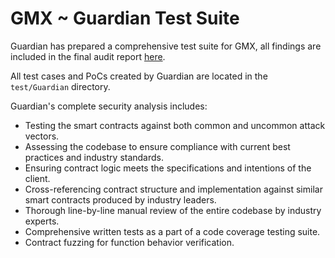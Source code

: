 # GMX ~ Guardian Test Suite

Guardian has prepared a comprehensive test suite for GMX, all findings are included in the final audit report [here](./GMX_Synthetics_Audit_3.pdf).

All test cases and PoCs created by Guardian are located in the `test/Guardian` directory.

Guardian's complete security analysis includes:

- Testing the smart contracts against both common and uncommon attack vectors.
- Assessing the codebase to ensure compliance with current best practices and industry standards.
- Ensuring contract logic meets the specifications and intentions of the client.
- Cross-referencing contract structure and implementation against similar smart contracts produced by industry leaders.
- Thorough line-by-line manual review of the entire codebase by industry experts.
- Comprehensive written tests as a part of a code coverage testing suite.
- Contract fuzzing for function behavior verification.